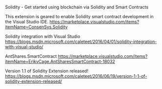 Solidity - Get started using blockchain via Solidity and Smart Contracts

This extension is geared to enable Solidity smart contract development in the Visual Studio IDE.
https://marketplace.visualstudio.com/items?itemName=ConsenSys.Solidity


Solidity integration with Visual Studio
https://blogs.msdn.microsoft.com/caleteet/2016/04/01/solidity-integration-with-visual-studio/

AntShares.SmartContract
https://marketplace.visualstudio.com/items?itemName=ErikvCage.AntSharesSmartContract-18032

Version 1.1 of Solidity Extension released!
https://blogs.msdn.microsoft.com/caleteet/2016/06/19/version-1-1-of-solidity-extension-released/
